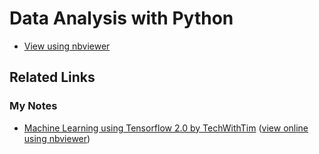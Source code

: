 # Data Analysis with Python
- [View using nbviewer](https://nbviewer.org/github/LEPK02/tensorflow/blob/main/Tensorflow.ipynb)
## Related Links
### My Notes
- [Machine Learning using Tensorflow 2.0 by TechWithTim](https://github.com/LEPK02/CodingNotes/tree/main/Python/TechWithTim/TensorFlow%202.0%20Complete%20Course) ([view online using nbviewer](https://nbviewer.org/github/LEPK02/CodingNotes/tree/main/Python/TechWithTim/TensorFlow%202.0%20Complete%20Course/))
